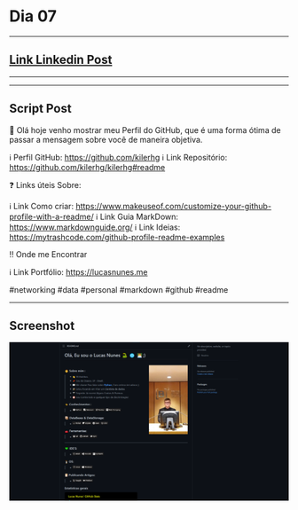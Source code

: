 # Dia 07

---
## [Link Linkedin Post](https://www.linkedin.com/posts/lucasnunesdeassis_doc-activity-6791046170782289920-AUYs)
---
---
## Script Post

📌 Olá hoje venho mostrar meu Perfil do GitHub, que é uma forma ótima de passar a mensagem sobre você de maneira objetiva.

ℹ️ Perfil GitHub: https://github.com/kilerhg
ℹ️ Link Repositório: https://github.com/kilerhg/kilerhg#readme

❓ Links úteis Sobre:

ℹ️ Link Como criar: https://www.makeuseof.com/customize-your-github-profile-with-a-readme/
ℹ️ Link Guia MarkDown: https://www.markdownguide.org/
ℹ️ Link Ideias: https://mytrashcode.com/github-profile-readme-examples



‼️ Onde me Encontrar

ℹ️ Link Portfólio: https://lucasnunes.me

#networking #data #personal #markdown #github #readme

---

## Screenshot

![foto](imagens/01.png)
